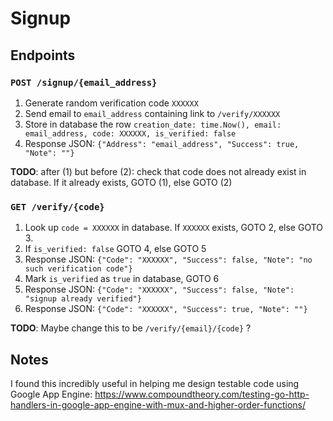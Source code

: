 # Signup

## Endpoints

### `POST /signup/{email_address}`

1. Generate random verification code `XXXXXX`
2. Send email to `email_address` containing link to `/verify/XXXXXX`
3. Store in database the row `creation_date: time.Now(), email: email_address, code: XXXXXX, is_verified: false`
4. Response JSON: `{"Address": "email_address", "Success": true, "Note": ""}`

**TODO**: after (1) but before (2): check that code does not already exist in database. If it already exists, GOTO (1), else GOTO (2)

### `GET /verify/{code}`

1. Look up `code = XXXXXX` in database. If `XXXXXX` exists, GOTO 2, else GOTO 3.
2. If `is_verified: false` GOTO 4, else GOTO 5
3. Response JSON: `{"Code": "XXXXXX", "Success": false, "Note": "no such verification code"}`
4. Mark `is_verified` as `true` in database, GOTO 6
5. Response JSON: `{"Code": "XXXXXX", "Success": false, "Note": "signup already verified"}`
6. Response JSON: `{"Code": "XXXXXX", "Success": true, "Note": ""}`

**TODO**: Maybe change this to be `/verify/{email}/{code}` ? 

## Notes

I found this incredibly useful in helping me design testable code using Google App Engine: https://www.compoundtheory.com/testing-go-http-handlers-in-google-app-engine-with-mux-and-higher-order-functions/
